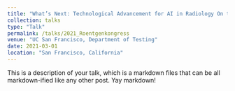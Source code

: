 ```yaml
---
title: "What’s Next: Technological Advancement for AI in Radiology On the horizon"
collection: talks
type: "Talk"
permalink: /talks/2021_Roentgenkongress
venue: "UC San Francisco, Department of Testing"
date: 2021-03-01
location: "San Francisco, California"
---
```


This is a description of your talk, which is a markdown files that can be all markdown-ified like any other post. Yay markdown!
